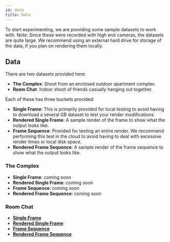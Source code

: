 ```yaml
---
id: data
title: Data
---
```


To start experimenting, we are providing some sample datasets to work with.
Note: Since these were recorded with high end cameras, the datasets are quite large.
We recommend using an external hard drive for storage of the data, if you plan on
rendering them locally.

## Data
There are two datasets provided here:
- **The Complex**: Shoot from an enclosed outdoor apartment complex.
- **Room Chat**: Indoor shoot of friends casually hanging out together.

Each of these has three buckets provided:
- **Single Frame**: This is primarily provided for local testing to avoid having to
download a several GB dataset to test your render modifications.
- **Rendered Single Frame**: A sample render of the frame to show what the output looks like.
- **Frame Sequence**: Provided for testing an entire render. We recommend performing this
test in the cloud to avoid having to deal with excessive render times or local disk space.
- **Rendered Frame Sequence**: A sample render of the frame sequence to show what the output looks like.

### The Complex
- **Single Frame**: coming soon
- **Rendered Single Frame**: coming soon
- **Frame Sequence**: coming soon
- **Rendered Frame Sequence**: coming soon

### Room Chat
- [**Single Frame**](https://facebook360-dep-downloads.s3-us-west-2.amazonaws.com/room_chat/1_frame_unpacked.zip)
- [**Rendered Single Frame**](https://facebook360-dep-downloads.s3-us-west-2.amazonaws.com/room_chat/1_frame_unpacked_rendered.zip)
- [**Frame Sequence**](https://facebook360-dep-downloads.s3-us-west-2.amazonaws.com/room_chat/50_frames_unpacked.zip)
- [**Rendered Frame Sequence**](https://facebook360-dep-downloads.s3-us-west-2.amazonaws.com/room_chat/50_frames_unpacked_rendered.zip)
